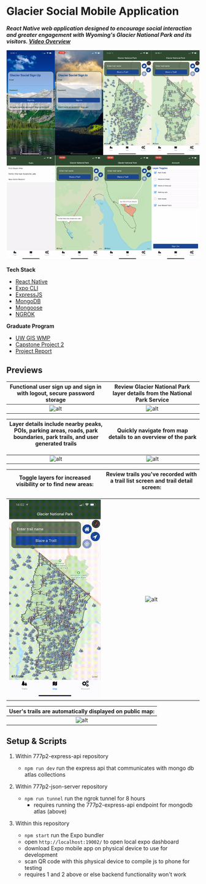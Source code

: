 # Glacier Social Mobile Application

**_React Native web application designed to encourage social interaction and greater engagement with Wyoming's Glacier National Park and its visitors. [Video Overview](https://youtu.be/JSRohgUvyhY)_**

![splash](/media/splash.png)

**Tech Stack**

- [React Native](https://reactnative.dev)
- [Expo CLI](https://expo.io/)
- [ExpressJS](https://expressjs.com/)
- [MongoDB](https://www.mongodb.com/)
- [Mongoose](https://mongoosejs.com/)
- [NGROK](https://ngrok.com/)

**Graduate Program**

- [UW GIS WMP](https://geography.wisc.edu/gis/onlinemasters/)
- [Capstone Project 2](https://geography.wisc.edu/gis/gis-professional-programs-course-curriculum/)
- [Project Report](/media/777Project2_FinalReport_AndrewPittman.pdf)

## Previews

| **Functional user sign up and sign in with logout, secure password storage** | **Review Glacier National Park layer details from the National Park Service** |
| :--------------------------------------------------------------------------: | :---------------------------------------------------------------------------: |
|                   ![alt](/media/glacier_signup_signin.gif)                   |                   ![alt](/media/glacier_details_home_2.gif)                   |

| **Layer details include nearby peaks, POIs, parking areas, roads, park boundaries, park trails, and user generated trails** <img width=300/> | **Quickly navigate from map details to an overview of the park** <img width=700/> |
| :------------------------------------------------------------------------------------------------------------------------------------------: | :-------------------------------------------------------------------------------: |
|                                                  ![alt](/media/glacier_details_home_1.gif)                                                   |                     ![alt](/media/glacier_home_user_nav.gif)                      |

| **Toggle layers for increased visibility or to find new areas:** <img width=550/> | **Review trails you've recorded with a trail list screen and trail detail screen:** <img width=450/> |
| :-------------------------------------------------------------------------------: | :--------------------------------------------------------------------------------------------------: |
|                      ![alt](/media/glacier_layer_toggle.gif)                      |                               ![alt](/media/glacier_trail_review.gif)                                |

| **User's trails are automatically displayed on public map:** |
| :----------------------------------------------------------: |
|           ![alt](/media/glacier_trails_on_map.gif)           |

## Setup & Scripts

1. Within 777p2-express-api repository

   - `npm run dev` run the express api that communicates with mongo db atlas collections

2. Within 777p2-json-server repository

   - `npm run tunnel` run the ngrok tunnel for 8 hours
     - requires running the 777p2-express-api endpoint for mongodb atlas (above)

3. Within this repository

   - `npm start` run the Expo bundler
   - open `http://localhost:19002/` to open local expo dashboard
   - download Expo mobile app on physical device to use for development
   - scan QR code with this physical device to compile js to phone for testing
   - requires 1 and 2 above or else backend functionality won't work
